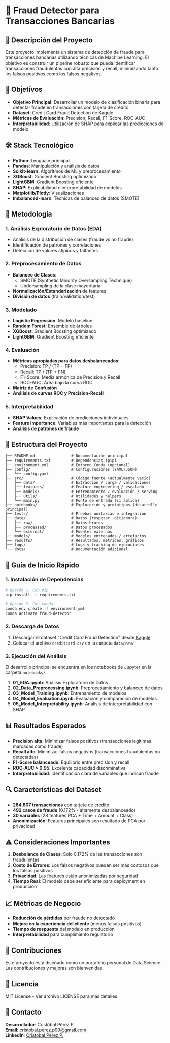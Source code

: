 # 🚨 Fraud Detector para Transacciones Bancarias

## 📖 Descripción del Proyecto

Este proyecto implementa un sistema de detección de fraude para transacciones bancarias utilizando técnicas de Machine Learning. El objetivo es construir un pipeline robusto que pueda identificar transacciones fraudulentas con alta precisión y recall, minimizando tanto los falsos positivos como los falsos negativos.

## 🎯 Objetivos

- **Objetivo Principal**: Desarrollar un modelo de clasificación binaria para detectar fraude en transacciones con tarjeta de crédito
- **Dataset**: Credit Card Fraud Detection de Kaggle
- **Métricas de Evaluación**: Precision, Recall, F1-Score, ROC-AUC
- **Interpretabilidad**: Utilización de SHAP para explicar las predicciones del modelo

## 🛠️ Stack Tecnológico

- **Python**: Lenguaje principal
- **Pandas**: Manipulación y análisis de datos
- **Scikit-learn**: Algoritmos de ML y preprocesamiento
- **XGBoost**: Gradient Boosting optimizado
- **LightGBM**: Gradient Boosting eficiente
- **SHAP**: Explicabilidad e interpretabilidad de modelos
- **Matplotlib/Plotly**: Visualizaciones
- **Imbalanced-learn**: Técnicas de balanceo de datos (SMOTE)

## 🧮 Metodología

### 1. Análisis Exploratorio de Datos (EDA)
- Análisis de la distribución de clases (fraude vs no fraude)
- Identificación de patrones y correlaciones
- Detección de valores atípicos y faltantes

### 2. Preprocesamiento de Datos
- **Balanceo de Clases**: 
  - SMOTE (Synthetic Minority Oversampling Technique)
  - Undersampling de la clase mayoritaria
- **Normalización/Estandarización** de features
- **División de datos** (train/validation/test)

### 3. Modelado
- **Logistic Regression**: Modelo baseline
- **Random Forest**: Ensemble de árboles
- **XGBoost**: Gradient Boosting optimizado
- **LightGBM**: Gradient Boosting eficiente

### 4. Evaluación
- **Métricas apropiadas para datos desbalanceados**:
  - Precision: TP / (TP + FP)
  - Recall: TP / (TP + FN)
  - F1-Score: Media armónica de Precision y Recall
  - ROC-AUC: Área bajo la curva ROC
- **Matriz de Confusión**
- **Análisis de curvas ROC y Precision-Recall**

### 5. Interpretabilidad
- **SHAP Values**: Explicación de predicciones individuales
- **Feature Importance**: Variables más importantes para la detección
- **Análisis de patrones de fraude**

## 📁 Estructura del Proyecto

```
├── README.md                # Documentación principal
├── requirements.txt         # Dependencias (pip)
├── environment.yml          # Entorno Conda (opcional)
├── config/                  # Configuraciones (YAML/JSON)
│   └── config.yaml
├── src/                     # Código fuente (actualmente vacío)
│   ├── data/                # Extracción / carga / validaciones
│   ├── features/            # Feature engineering / escalado
│   ├── models/              # Entrenamiento / evaluación / serving
│   ├── utils/               # Utilidades y helpers
│   └── main.py              # Punto de entrada (si aplica)
├── notebooks/               # Exploración y prototipos (desarrollo principal)
├── tests/                   # Pruebas unitarias e integración
├── data/                    # Datos (respetar .gitignore)
│   ├── raw/                 # Datos brutos
│   ├── processed/           # Datos procesados
│   └── external/            # Fuentes externas
├── models/                  # Modelos entrenados / artefactos
├── results/                 # Resultados, métricas, gráficos
├── logs/                    # Logs y tracking de ejecuciones
└── docs/                    # Documentación adicional
```

## 🚀 Guía de Inicio Rápido

### 1. Instalación de Dependencias

```bash
# Opción 1: Con pip
pip install -r requirements.txt

# Opción 2: Con conda
conda env create -f environment.yml
conda activate fraud-detector
```

### 2. Descarga de Datos

1. Descargar el dataset "Credit Card Fraud Detection" desde [Kaggle](https://www.kaggle.com/mlg-ulb/creditcardfraud)
2. Colocar el archivo `creditcard.csv` en la carpeta `data/raw/`

### 3. Ejecución del Análisis

El desarrollo principal se encuentra en los notebooks de Jupyter en la carpeta `notebooks/`:

1. **01_EDA.ipynb**: Análisis Exploratorio de Datos
2. **02_Data_Preprocessing.ipynb**: Preprocesamiento y balanceo de datos
3. **03_Model_Training.ipynb**: Entrenamiento de modelos
4. **04_Model_Evaluation.ipynb**: Evaluación y comparación de modelos
5. **05_Model_Interpretability.ipynb**: Análisis de interpretabilidad con SHAP

## 📊 Resultados Esperados

- **Precision alta**: Minimizar falsos positivos (transacciones legítimas marcadas como fraude)
- **Recall alto**: Minimizar falsos negativos (transacciones fraudulentas no detectadas)
- **F1-Score balanceado**: Equilibrio entre precision y recall
- **ROC-AUC > 0.95**: Excelente capacidad discriminativa
- **Interpretabilidad**: Identificación clara de variables que indican fraude

## 🔍 Características del Dataset

- **284,807 transacciones** con tarjeta de crédito
- **492 casos de fraude** (0.172% - altamente desbalanceado)
- **30 variables** (28 features PCA + Time + Amount + Class)
- **Anonimización**: Features principales son resultado de PCA por privacidad

## ⚠️ Consideraciones Importantes

1. **Desbalance de Clases**: Solo 0.172% de las transacciones son fraudulentas
2. **Costo de Errores**: Los falsos negativos pueden ser más costosos que los falsos positivos
3. **Privacidad**: Las features están anonimizadas por seguridad
4. **Tiempo Real**: El modelo debe ser eficiente para deployment en producción

## 📈 Métricas de Negocio

- **Reducción de pérdidas** por fraude no detectado
- **Mejora en la experiencia del cliente** (menos falsos positivos)
- **Tiempo de respuesta** del modelo en producción
- **Interpretabilidad** para cumplimiento regulatorio

## 🤝 Contribuciones

Este proyecto está diseñado como un portafolio personal de Data Science. Las contribuciones y mejoras son bienvenidas.

## 📄 Licencia

MIT License - Ver archivo LICENSE para más detalles.

## 📧 Contacto

**Desarrollador**: Cristóbal Pérez P.  
**Email**: cristobal.perez.p99@gmail.com  
**LinkedIn**: [Cristóbal Pérez P.](https://www.linkedin.com/in/cristobal-perez-palma/)
